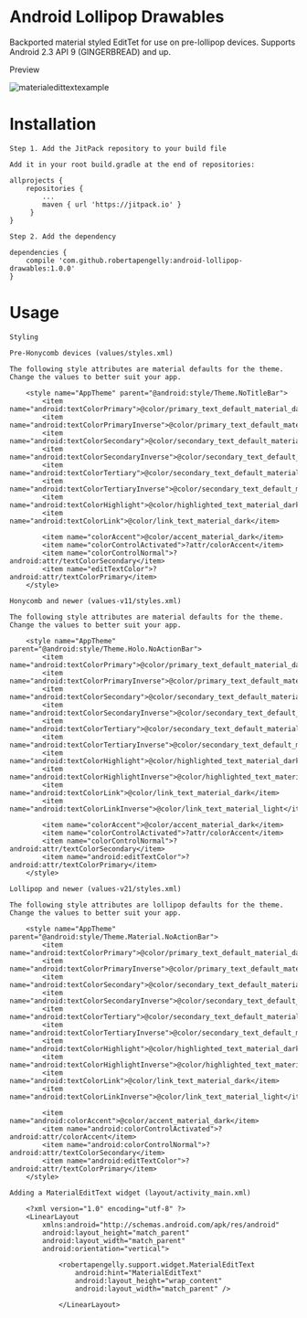 # Android Lollipop Drawables

Backported material styled EditTet for use on pre-lollipop devices. Supports Android 2.3 API 9 (GINGERBREAD) and up.

Preview

![materialedittextexample](https://cloud.githubusercontent.com/assets/5245027/22003572/99e59cf0-dc4c-11e6-88bb-f3997a27b5ff.gif)

# Installation

    Step 1. Add the JitPack repository to your build file
    
    Add it in your root build.gradle at the end of repositories:
    
    allprojects {
        repositories {
            ...
            maven { url 'https://jitpack.io' }
         }
    }
    
    Step 2. Add the dependency
    
    dependencies {
        compile 'com.github.robertapengelly:android-lollipop-drawables:1.0.0'
    }

# Usage

    Styling
    
    Pre-Honycomb devices (values/styles.xml)
    
    The following style attributes are material defaults for the theme. Change the values to better suit your app.
    
        <style name="AppTheme" parent="@android:style/Theme.NoTitleBar">
            <item name="android:textColorPrimary">@color/primary_text_default_material_dark</item>
            <item name="android:textColorPrimaryInverse">@color/primary_text_default_material_light</item>
            <item name="android:textColorSecondary">@color/secondary_text_default_material_dark</item>
            <item name="android:textColorSecondaryInverse">@color/secondary_text_default_material_light</item>
            <item name="android:textColorTertiary">@color/secondary_text_default_material_dark</item>
            <item name="android:textColorTertiaryInverse">@color/secondary_text_default_material_light</item>
            <item name="android:textColorHighlight">@color/highlighted_text_material_dark</item>
            <item name="android:textColorLink">@color/link_text_material_dark</item>
            
            <item name="colorAccent">@color/accent_material_dark</item>
            <item name="colorControlActivated">?attr/colorAccent</item>
            <item name="colorControlNormal">?android:attr/textColorSecondary</item>
            <item name="editTextColor">?android:attr/textColorPrimary</item>
        </style>
    
    Honycomb and newer (values-v11/styles.xml)
    
    The following style attributes are material defaults for the theme. Change the values to better suit your app.
    
        <style name="AppTheme" parent="@android:style/Theme.Holo.NoActionBar">
            <item name="android:textColorPrimary">@color/primary_text_default_material_dark</item>
            <item name="android:textColorPrimaryInverse">@color/primary_text_default_material_light</item>
            <item name="android:textColorSecondary">@color/secondary_text_default_material_dark</item>
            <item name="android:textColorSecondaryInverse">@color/secondary_text_default_material_light</item>
            <item name="android:textColorTertiary">@color/secondary_text_default_material_dark</item>
            <item name="android:textColorTertiaryInverse">@color/secondary_text_default_material_light</item>
            <item name="android:textColorHighlight">@color/highlighted_text_material_dark</item>
            <item name="android:textColorHighlightInverse">@color/highlighted_text_material_light</item>
            <item name="android:textColorLink">@color/link_text_material_dark</item>
            <item name="android:textColorLinkInverse">@color/link_text_material_light</item>
            
            <item name="colorAccent">@color/accent_material_dark</item>
            <item name="colorControlActivated">?attr/colorAccent</item>
            <item name="colorControlNormal">?android:attr/textColorSecondary</item>
            <item name="android:editTextColor">?android:attr/textColorPrimary</item>
        </style>
    
    Lollipop and newer (values-v21/styles.xml)
    
    The following style attributes are lollipop defaults for the theme. Change the values to better suit your app.
    
        <style name="AppTheme" parent="@android:style/Theme.Material.NoActionBar">
            <item name="android:textColorPrimary">@color/primary_text_default_material_dark</item>
            <item name="android:textColorPrimaryInverse">@color/primary_text_default_material_light</item>
            <item name="android:textColorSecondary">@color/secondary_text_default_material_dark</item>
            <item name="android:textColorSecondaryInverse">@color/secondary_text_default_material_light</item>
            <item name="android:textColorTertiary">@color/secondary_text_default_material_dark</item>
            <item name="android:textColorTertiaryInverse">@color/secondary_text_default_material_light</item>
            <item name="android:textColorHighlight">@color/highlighted_text_material_dark</item>
            <item name="android:textColorHighlightInverse">@color/highlighted_text_material_light</item>
            <item name="android:textColorLink">@color/link_text_material_dark</item>
            <item name="android:textColorLinkInverse">@color/link_text_material_light</item>
            
            <item name="android:colorAccent">@color/accent_material_dark</item>
            <item name="android:colorControlActivated">?android:attr/colorAccent</item>
            <item name="android:colorControlNormal">?android:attr/textColorSecondary</item>
            <item name="android:editTextColor">?android:attr/textColorPrimary</item>
        </style>
    
    Adding a MaterialEditText widget (layout/activity_main.xml)
    
        <?xml version="1.0" encoding="utf-8" ?>
        <LinearLayout
            xmlns:android="http://schemas.android.com/apk/res/android"
            android:layout_height="match_parent"
            android:layout_width="match_parent"
            android:orientation="vertical">
            
                <robertapengelly.support.widget.MaterialEditText
                    android:hint="MaterialEditText"
                    android:layout_height="wrap_content"
                    android:layout_width="match_parent" />
                
                </LinearLayout>

